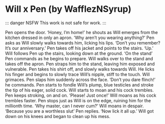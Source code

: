 # Will x Pen (by WafflezNSyrup)

::: danger NSFW
This work is not safe for work.
:::

Pen opens the door. ‘Honey, I’m home!’ he shouts as Will emerges from the kitchen dressed in only an apron. ‘Why aren’t you wearing anything?’ Pen asks as Will slowly walks towards him, licking his lips. ‘Don’t you remember? It’s our anniversary.’ Pen takes off his jacket and points to the stairs. ‘Up.’ Will follows Pen up the stairs, looking down at the ground. ‘On the stand’ Pen commands as he begins to prepare. Will walks over to the stand and takes off the apron. Pen straps him to the stand, leaving him exposed and vulnerable. Pen takes his shirt off, and slowly walks towards Will. He licks his finger and begins to slowly trace Will’s nipple, stiff to the touch. Will grimaces. Pen slaps him suddenly across the face. ‘Don’t you dare flinch!’ he commands. Pen starts to fondle Will’s plump, blue testicles and stroke the tip of his eager, solid cock. Will starts to moan and his cock trembles. Pen keeps stroking, on and on. ‘Please! Just once!’ Will moans as his cock trembles faster. Pen stops just as Will is on the edge, ruining him for the millionth time. ‘Why master, can I never cum?’ Will moans in despair. ‘Because you are a worthless slut’ Pen replies. ‘Now lick it all up.’ Will got down on his knees and began to clean up his mess.

